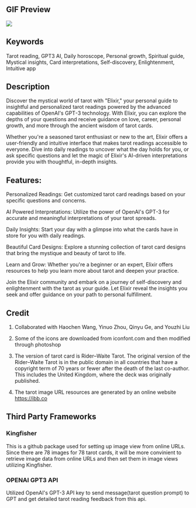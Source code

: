 ## GIF Preview

<img src="./App_Preview.gif"/>

## Keywords

Tarot reading, GPT3 AI, Daily horoscope, Personal growth, Spiritual guide, Mystical insights, Card interpretations, Self-discovery, Enlightenment, Intuitive app

## Description

Discover the mystical world of tarot with "Elixir," your personal guide to insightful and personalized tarot readings powered by the advanced capabilities of OpenAI's GPT3 technology. With Elixir, you can explore the depths of your questions and receive guidance on love, career, personal growth, and more through the ancient wisdom of tarot cards.

Whether you're a seasoned tarot enthusiast or new to the art, Elixir offers a user-friendly and intuitive interface that makes tarot readings accessible to everyone. Dive into daily readings to uncover what the day holds for you, or ask specific questions and let the magic of Elixir's AI-driven interpretations provide you with thoughtful, in-depth insights.

## Features:

Personalized Readings: Get customized tarot card readings based on your specific questions and concerns.

AI Powered Interpretations: Utilize the power of OpenAI's GPT3 for accurate and meaningful interpretations of your tarot spreads.

Daily Insights: Start your day with a glimpse into what the cards have in store for you with daily readings.

Beautiful Card Designs: Explore a stunning collection of tarot card designs that bring the mystique and beauty of tarot to life.

Learn and Grow: Whether you're a beginner or an expert, Elixir offers resources to help you learn more about tarot and deepen your practice.

Join the Elixir community and embark on a journey of self-discovery and enlightenment with the tarot as your guide. Let Elixir reveal the insights you seek and offer guidance on your path to personal fulfillment.

## Credit

1. Collaborated with Haochen Wang, Yinuo Zhou, Qinyu Ge, and Youzhi Liu

2. Some of the icons are downloaded from iconfont.com and then modified through photoshop

3. The version of tarot card is Rider–Waite Tarot. The original version of the Rider–Waite Tarot is in the public domain in all countries that have a copyright term of 70 years or fewer after the death of the last co-author. This includes the United Kingdom, where the deck was originally published.

4. The tarot image URL resources are generated by an online website https://ibb.co

## Third Party Frameworks

### Kingfisher

This is a github package used for setting up image view from online URLs. Since there are 78 images for 78 tarot cards, it will be more convinient to retrieve image data from online URLs and then set them in image views utilizing Kingfisher.

### OPENAI GPT3 API

Utilized OpenAI's GPT-3 API key to send message(tarot question prompt) to GPT and get detailed tarot reading feedback from this api. 

